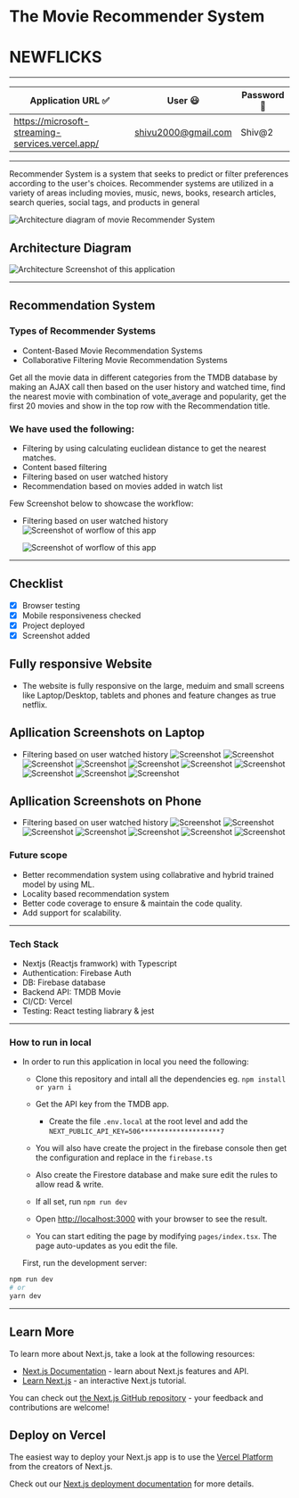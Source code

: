 # The Movie Recommender System

# NEWFLICKS

---

| Application URL :white_check_mark:               | User :smiley:       | Password :monocle_face: |
| ------------------------------------------------ | ------------------- | ----------------------- |
| https://microsoft-streaming-services.vercel.app/ | shivu2000@gmail.com | Shiv@2                  |

---

Recommender System is a system that seeks to predict or filter preferences according to the user's choices. Recommender systems are utilized in a variety of areas including movies, music, news, books, research articles, search queries, social tags, and products in general

![Architecture diagram of movie Recommender System](./Screenshots/filtering%20types.png "Architecture diagram of movie Recommender System")

## Architecture Diagram

![Architecture Screenshot of this application](./Screenshots/microsoft_streaming_services%20architecture-diagram.png "Architecture Screenshot")

---

## Recommendation System

### Types of Recommender Systems

- Content-Based Movie Recommendation Systems
- Collaborative Filtering Movie Recommendation Systems

Get all the movie data in different categories from the TMDB database by making an AJAX call then based on the user history and watched time, find the nearest movie with combination of vote_average and popularity, get the first 20 movies and show in the top row with the Recommendation title.

### We have used the following:

- Filtering by using calculating euclidean distance to get the nearest matches.
- Content based filtering
- Filtering based on user watched history
- Recommendation based on movies added in watch list

Few Screenshot below to showcase the workflow:

- Filtering based on user watched history
  ![Screenshot of worflow of this app](./Screenshots/filteration%20on%20user%20choice.png "workflow Screenshot")

  ![Screenshot of worflow of this app](./Screenshots/filtering%20by%20votes.png "workflow Screenshot")

---

## Checklist

- [x] Browser testing
- [x] Mobile responsiveness checked
- [x] Project deployed
- [x] Screenshot added

## Fully responsive Website

- The website is fully responsive on the large, meduim and small screens like
  Laptop/Desktop, tablets and phones and feature changes as true netflix.

## Apllication Screenshots on Laptop

- Filtering based on user watched history
  ![Screenshot](./Screenshots/log-in.png "workflow Screenshot")
  ![Screenshot](./Screenshots/log-in%20validations.png "workflow Screenshot")
  ![Screenshot](./Screenshots/user%20not%20found%20authentication%20error.png "workflow Screenshot")
  ![Screenshot](./Screenshots/In%20playing%20.png "workflow Screenshot")
  ![Screenshot](./Screenshots/main%20screen.png "workflow Screenshot")
  ![Screenshot](./Screenshots/My%20List%20Row.png "workflow Screenshot")
  ![Screenshot](./Screenshots/recommendations%20from%20top%20to%20bottom.png "workflow Screenshot")
  ![Screenshot](./Screenshots/recommended.png "workflow Screenshot")
  ![Screenshot](./Screenshots/toast%20while%20saving%20movie%20to%20mylist%20.png "workflow Screenshot")
  ![Screenshot](./Screenshots/user%20not%20found%20authentication%20error.png "workflow Screenshot")

## Apllication Screenshots on Phone

- Filtering based on user watched history
  ![Screenshot](./Screenshots/login%20page.jpg "workflow Screenshot")
  ![Screenshot](./Screenshots/in%20playing.jpg "workflow Screenshot")
  ![Screenshot](./Screenshots/login%20validation.jpg "workflow Screenshot")
  ![Screenshot](./Screenshots/main%20screen.jpg "workflow Screenshot")
  ![Screenshot](./Screenshots/reccomended.jpg "workflow Screenshot")
  ![Screenshot](./Screenshots/toast%20used%20while%20updating%20mylist.jpg "workflow Screenshot")
  ![Screenshot](./Screenshots/wrong%20password%20auth.jpg "workflow Screenshot")

### Future scope

- Better recommendation system using collabrative and hybrid trained model by using ML.
- Locality based recommendation system
- Better code coverage to ensure & maintain the code quality.
- Add support for scalability.

---

### Tech Stack

- Nextjs (Reactjs framwork) with Typescript
- Authentication: Firebase Auth
- DB: Firebase database
- Backend API: TMDB Movie
- CI/CD: Vercel
- Testing: React testing liabrary & jest

---

### How to run in local

- In order to run this application in local you need the following:

  - Clone this repository and intall all the dependencies
    eg.
    `npm install or yarn i`

  - Get the API key from the TMDB app.
    - Create the file `.env.local` at the root level and add the `NEXT_PUBLIC_API_KEY=506********************7`
  - You will also have create the project in the firebase console then get the configuration and replace in the `firebase.ts`
  - Also create the Firestore database and make sure edit the rules to allow read & write.
  - If all set, run `npm run dev`
  - Open [http://localhost:3000](http://localhost:3000) with your browser to see the result.
  - You can start editing the page by modifying `pages/index.tsx`. The page auto-updates as you edit the file.

  First, run the development server:

```bash
npm run dev
# or
yarn dev
```

---

## Learn More

To learn more about Next.js, take a look at the following resources:

- [Next.js Documentation](https://nextjs.org/docs) - learn about Next.js features and API.
- [Learn Next.js](https://nextjs.org/learn) - an interactive Next.js tutorial.

You can check out [the Next.js GitHub repository](https://github.com/vercel/next.js/) - your feedback and contributions are welcome!

## Deploy on Vercel

The easiest way to deploy your Next.js app is to use the [Vercel Platform](https://vercel.com/new?utm_medium=default-template&filter=next.js&utm_source=create-next-app&utm_campaign=create-next-app-readme) from the creators of Next.js.

Check out our [Next.js deployment documentation](https://nextjs.org/docs/deployment) for more details.

